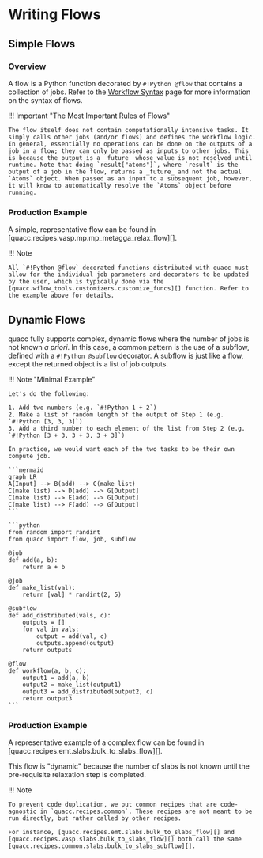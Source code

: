 # Writing Flows

## Simple Flows

### Overview

A flow is a Python function decorated by `#!Python @flow` that contains a collection of jobs. Refer to the [Workflow Syntax](../../user/basics/wflow_syntax.md) page for more information on the syntax of flows.

!!! Important "The Most Important Rules of Flows"

    The flow itself does not contain computationally intensive tasks. It simply calls other jobs (and/or flows) and defines the workflow logic. In general, essentially no operations can be done on the outputs of a job in a flow; they can only be passed as inputs to other jobs. This is because the output is a _future_ whose value is not resolved until runtime. Note that doing `result["atoms"]`, where `result` is the output of a job in the flow, returns a _future_ and not the actual `Atoms` object. When passed as an input to a subsequent job, however, it will know to automatically resolve the `Atoms` object before running.

### Production Example

A simple, representative flow can be found in [quacc.recipes.vasp.mp.mp_metagga_relax_flow][].

!!! Note

    All `#!Python @flow`-decorated functions distributed with quacc must allow for the individual job parameters and decorators to be updated by the user, which is typically done via the [quacc.wflow_tools.customizers.customize_funcs][] function. Refer to the example above for details.

## Dynamic Flows

quacc fully supports complex, dynamic flows where the number of jobs is not known _a priori_. In this case, a common pattern is the use of a subflow, defined with a `#!Python @subflow` decorator. A subflow is just like a flow, except the returned object is a list of job outputs.

!!! Note "Minimal Example"

    Let's do the following:

    1. Add two numbers (e.g. `#!Python 1 + 2`)
    2. Make a list of random length of the output of Step 1 (e.g. `#!Python [3, 3, 3]`)
    3. Add a third number to each element of the list from Step 2 (e.g. `#!Python [3 + 3, 3 + 3, 3 + 3]`)

    In practice, we would want each of the two tasks to be their own compute job.

    ```mermaid
    graph LR
    A[Input] --> B(add) --> C(make list)
    C(make list) --> D(add) --> G[Output]
    C(make list) --> E(add) --> G[Output]
    C(make list) --> F(add) --> G[Output]
    ```

    ```python
    from random import randint
    from quacc import flow, job, subflow

    @job
    def add(a, b):
        return a + b

    @job
    def make_list(val):
        return [val] * randint(2, 5)

    @subflow
    def add_distributed(vals, c):
        outputs = []
        for val in vals:
            output = add(val, c)
            outputs.append(output)
        return outputs

    @flow
    def workflow(a, b, c):
        output1 = add(a, b)
        output2 = make_list(output1)
        output3 = add_distributed(output2, c)
        return output3
    ```

### Production Example

A representative example of a complex flow can be found in [quacc.recipes.emt.slabs.bulk_to_slabs_flow][].

This flow is "dynamic" because the number of slabs is not known until the pre-requisite relaxation step is completed.

!!! Note

    To prevent code duplication, we put common recipes that are code-agnostic in `quacc.recipes.common`. These recipes are not meant to be run directly, but rather called by other recipes.

    For instance, [quacc.recipes.emt.slabs.bulk_to_slabs_flow][] and [quacc.recipes.vasp.slabs.bulk_to_slabs_flow][] both call the same [quacc.recipes.common.slabs.bulk_to_slabs_subflow][].
